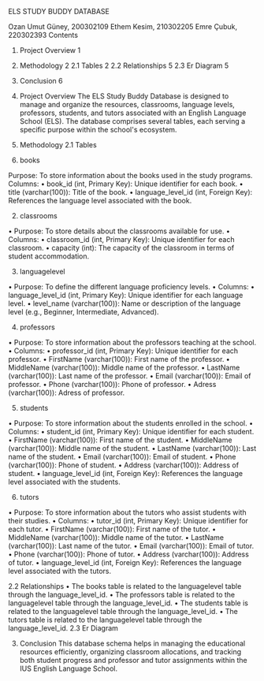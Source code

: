 ELS STUDY BUDDY DATABASE

Ozan Umut Güney, 200302109
Ethem Kesim, 210302205 
Emre Çubuk, 220302393
Contents
1. Project Overview	1
2. Methodology	2
2.1 Tables	2
2.2 Relationships	5
2.3 Er Diagram	5
3. Conclusion	6



1. Project Overview
The ELS Study Buddy Database is designed to manage and organize the resources, classrooms, language levels, professors, students, and tutors associated with an English Language School (ELS). The database comprises several tables, each serving a specific purpose within the school's ecosystem.

2. Methodology
2.1 Tables
1.	books

Purpose: To store information about the books used in the study programs.
Columns:
•	book_id (int, Primary Key): Unique identifier for each book.
•	title (varchar(100)): Title of the book.
•	language_level_id (int, Foreign Key): References the language level associated with the book.
 
2.	classrooms

•	Purpose: To store details about the classrooms available for use.
•	Columns:
•	classroom_id (int, Primary Key): Unique identifier for each classroom.
•	capacity (int): The capacity of the classroom in terms of student accommodation.
 
3.	languagelevel

•	Purpose: To define the different language proficiency levels.
•	Columns:
•	language_level_id (int, Primary Key): Unique identifier for each language level.
•	level_name (varchar(100)): Name or description of the language level (e.g., Beginner, Intermediate, Advanced).
 
4.	professors

•	Purpose: To store information about the professors teaching at the school.
•	Columns:
•	professor_id (int, Primary Key): Unique identifier for each professor.
•	FirstName (varchar(100)): First name of the professor.
•	MiddleName (varchar(100)): Middle name of the professor.
•	LastName (varchar(100)): Last name of the professor.
•	Email (varchar(100)): Email of professor.
•	Phone (varchar(100)): Phone of professor.
•	Adress (varchar(100)): Adress of professor.
 

5.	students

•	Purpose: To store information about the students enrolled in the school.
•	Columns:
•	student_id (int, Primary Key): Unique identifier for each student.
•	FirstName (varchar(100)): First name of the student.
•	MiddleName (varchar(100)): Middle name of the student.
•	LastName (varchar(100)): Last name of the student.
•	Email (varchar(100)): Email of student.
•	Phone (varchar(100)): Phone of student.
•	Address (varchar(100)): Address of student.
•	language_level_id (int, Foreign Key): References the language level associated with the students.
 

6.	tutors

•	Purpose: To store information about the tutors who assist students with their studies.
•	Columns:
•	tutor_id (int, Primary Key): Unique identifier for each tutor.
•	FirstName (varchar(100)): First name of the tutor.
•	MiddleName (varchar(100)): Middle name of the tutor.
•	LastName (varchar(100)): Last name of the tutor.
•	Email (varchar(100)): Email of tutor.
•	Phone (varchar(100)): Phone of tutor.
•	Address (varchar(100)): Address of tutor.
•	language_level_id (int, Foreign Key): References the language level associated with the tutors.
 
2.2 Relationships
•	The books table is related to the languagelevel table through the language_level_id.
•	The professors table is related to the languagelevel table through the language_level_id.
•	The students table is related to the languagelevel table through the language_level_id.
•	The tutors table is related to the languagelevel table through the language_level_id.
2.3 Er Diagram
 


3. Conclusion
This database schema helps in managing the educational resources efficiently, organizing classroom allocations, and tracking both student progress and professor and tutor assignments within the IUS English Language School.
